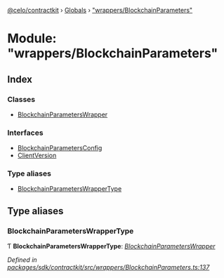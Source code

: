 [@celo/contractkit](../README.md) › [Globals](../globals.md) › ["wrappers/BlockchainParameters"](_wrappers_blockchainparameters_.md)

# Module: "wrappers/BlockchainParameters"

## Index

### Classes

* [BlockchainParametersWrapper](../classes/_wrappers_blockchainparameters_.blockchainparameterswrapper.md)

### Interfaces

* [BlockchainParametersConfig](../interfaces/_wrappers_blockchainparameters_.blockchainparametersconfig.md)
* [ClientVersion](../interfaces/_wrappers_blockchainparameters_.clientversion.md)

### Type aliases

* [BlockchainParametersWrapperType](_wrappers_blockchainparameters_.md#blockchainparameterswrappertype)

## Type aliases

###  BlockchainParametersWrapperType

Ƭ **BlockchainParametersWrapperType**: *[BlockchainParametersWrapper](../classes/_wrappers_blockchainparameters_.blockchainparameterswrapper.md)*

*Defined in [packages/sdk/contractkit/src/wrappers/BlockchainParameters.ts:137](https://github.com/celo-org/celo-monorepo/blob/master/packages/sdk/contractkit/src/wrappers/BlockchainParameters.ts#L137)*
